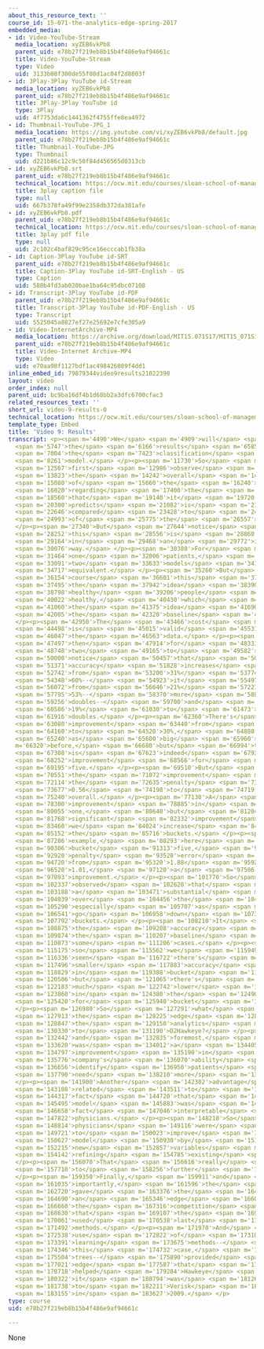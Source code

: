 ```yaml
---
about_this_resource_text: ''
course_id: 15-071-the-analytics-edge-spring-2017
embedded_media:
- id: Video-YouTube-Stream
  media_location: xyZEB6vkPb8
  parent_uid: e78b27f219eb8b15b4f486e9af94661c
  title: Video-YouTube-Stream
  type: Video
  uid: 3133b08f300de55f08d1ac04f2d8803f
- id: 3Play-3Play YouTube id-Stream
  media_location: xyZEB6vkPb8
  parent_uid: e78b27f219eb8b15b4f486e9af94661c
  title: 3Play-3Play YouTube id
  type: 3Play
  uid: 4f7753da6c1441362f4755ffe8ea4972
- id: Thumbnail-YouTube-JPG_1
  media_location: https://img.youtube.com/vi/xyZEB6vkPb8/default.jpg
  parent_uid: e78b27f219eb8b15b4f486e9af94661c
  title: Thumbnail-YouTube-JPG
  type: Thumbnail
  uid: d221b86c12c9c50f84d456565d0313cb
- id: xyZEB6vkPb8.srt
  parent_uid: e78b27f219eb8b15b4f486e9af94661c
  technical_location: https://ocw.mit.edu/courses/sloan-school-of-management/15-071-the-analytics-edge-spring-2017/trees/keeping-an-eye-on-healthcare-costs-the-d2hawkeye-story/video-9-results/video-9-results-0/xyZEB6vkPb8.srt
  title: 3play caption file
  type: null
  uid: 667b378fa49f99e2358db372da381afe
- id: xyZEB6vkPb8.pdf
  parent_uid: e78b27f219eb8b15b4f486e9af94661c
  technical_location: https://ocw.mit.edu/courses/sloan-school-of-management/15-071-the-analytics-edge-spring-2017/trees/keeping-an-eye-on-healthcare-costs-the-d2hawkeye-story/video-9-results/video-9-results-0/xyZEB6vkPb8.pdf
  title: 3play pdf file
  type: null
  uid: 2c102c4baf829c95ce16ecccab1fb38a
- id: Caption-3Play YouTube id-SRT
  parent_uid: e78b27f219eb8b15b4f486e9af94661c
  title: Caption-3Play YouTube id-SRT-English - US
  type: Caption
  uid: 580b4fd3ab020bae1ba64c95dbc07108
- id: Transcript-3Play YouTube id-PDF
  parent_uid: e78b27f219eb8b15b4f486e9af94661c
  title: Transcript-3Play YouTube id-PDF-English - US
  type: Transcript
  uid: 5525045a8827ef27e25692e7cfe305a9
- id: Video-InternetArchive-MP4
  media_location: https://archive.org/download/MIT15.071S17/MIT15_071S17_Session_4.3.17_300k.mp4
  parent_uid: e78b27f219eb8b15b4f486e9af94661c
  title: Video-Internet Archive-MP4
  type: Video
  uid: e70aa98f1127bdf1ac498426089f4dd1
inline_embed_id: 79879344video9results21022390
layout: video
order_index: null
parent_uid: bc9ba16df4b1d68bb2a3dfc6700cfac3
related_resources_text: ''
short_url: video-9-results-0
technical_location: https://ocw.mit.edu/courses/sloan-school-of-management/15-071-the-analytics-edge-spring-2017/trees/keeping-an-eye-on-healthcare-costs-the-d2hawkeye-story/video-9-results/video-9-results-0
template_type: Embed
title: 'Video 9: Results'
transcript: <p><span m='4490'>We</span> <span m='4909'>will</span> <span m='5328'>discuss</span>
  <span m='5747'>the</span> <span m='6166'>results</span> <span m='6585'>of</span>
  <span m='7004'>the</span> <span m='7423'>classification</span> <span m='7842'>tree</span>
  <span m='8261'>model.</span> </p><p><span m='11730'>So</span> <span m='12148'>we</span>
  <span m='12567'>first</span> <span m='12986'>observe</span> <span m='13405'>that</span>
  <span m='13823'>the</span> <span m='14242'>overall</span> <span m='14661'>accuracy</span>
  <span m='15080'>of</span> <span m='15660'>the</span> <span m='16240'>method</span>
  <span m='16820'>regarding</span> <span m='17400'>the</span> <span m='17980'>percentage</span>
  <span m='18560'>that</span> <span m='19140'>it</span> <span m='19720'>accurately</span>
  <span m='20300'>predicts</span> <span m='21082'>is</span> <span m='21864'>80%,</span>
  <span m='22646'>compared</span> <span m='23428'>to</span> <span m='24211'>75%</span>
  <span m='24993'>of</span> <span m='25775'>the</span> <span m='26557'>baseline.</span>
  </p><p><span m='27340'>But</span> <span m='27644'>notice</span> <span m='27948'>that</span>
  <span m='28252'>this</span> <span m='28556'>is</span> <span m='28860'>done</span>
  <span m='29164'>in</span> <span m='29468'>an</span> <span m='29772'>interesting</span>
  <span m='30076'>way.</span> </p><p><span m='30380'>For</span> <span m='30922'>bucket</span>
  <span m='31464'>one</span> <span m='32006'>patients,</span> <span m='32548'>the</span>
  <span m='33091'>two</span> <span m='33633'>models</span> <span m='34175'>are</span>
  <span m='34717'>equivalent.</span> </p><p><span m='35260'>But</span> <span m='35707'>of</span>
  <span m='36154'>course</span> <span m='36601'>this</span> <span m='37048'>suggests</span>
  <span m='37495'>the</span> <span m='37942'>idea</span> <span m='38390'>that</span>
  <span m='38798'>healthy</span> <span m='39206'>people</span> <span m='39614'>stay</span>
  <span m='40022'>healthy,</span> <span m='40430'>which</span> <span m='40745'>is</span>
  <span m='41060'>the</span> <span m='41375'>idea</span> <span m='41690'>of</span>
  <span m='42005'>the</span> <span m='42320'>baseline</span> <span m='42635'>model.</span>
  </p><p><span m='42950'>The</span> <span m='43466'>cost</span> <span m='43982'>repeats</span>
  <span m='44498'>is</span> <span m='45015'>valid</span> <span m='45531'>in</span>
  <span m='46047'>the</span> <span m='46563'>data.</span> </p><p><span m='47080'>But</span>
  <span m='47497'>then</span> <span m='47914'>for</span> <span m='48331'>buckets</span>
  <span m='48748'>two</span> <span m='49165'>to</span> <span m='49582'>five,</span>
  <span m='50000'>notice</span> <span m='50457'>that</span> <span m='50914'>the</span>
  <span m='51371'>accuracy</span> <span m='51828'>increases</span> <span m='52285'>substantially</span>
  <span m='52742'>from</span> <span m='53200'>31%</span> <span m='53774'>to</span>
  <span m='54348'>60%--</span> <span m='54923'>it</span> <span m='55497'>doubles--</span>
  <span m='56072'>from</span> <span m='56646'>21%</span> <span m='57221'>to</span>
  <span m='57795'>53%--</span> <span m='58370'>more</span> <span m='58813'>than</span>
  <span m='59256'>doubles--</span> <span m='59700'>and</span> <span m='60143'>from</span>
  <span m='60586'>19%</span> <span m='61030'>to</span> <span m='61473'>39%--</span>
  <span m='61916'>doubles.</span> </p><p><span m='62360'>There's</span> <span m='62720'>an</span>
  <span m='63080'>improvement</span> <span m='63440'>from</span> <span m='63800'>23%</span>
  <span m='64160'>to</span> <span m='64520'>30%,</span> <span m='64880'>not</span>
  <span m='65240'>as</span> <span m='65600'>big</span> <span m='65960'>as</span> <span
  m='66320'>before,</span> <span m='66680'>but</span> <span m='66994'>there</span>
  <span m='67308'>is</span> <span m='67623'>indeed</span> <span m='67937'>an</span>
  <span m='68252'>improvement</span> <span m='68566'>for</span> <span m='68881'>bucket</span>
  <span m='69195'>five.</span> </p><p><span m='69510'>But</span> <span m='70030'>notice</span>
  <span m='70551'>the</span> <span m='71072'>improvement</span> <span m='71593'>on</span>
  <span m='72114'>the</span> <span m='72635'>penalty</span> <span m='73156'>from</span>
  <span m='73677'>0.56</span> <span m='74198'>to</span> <span m='74719'>0.52</span>
  <span m='75240'>overall.</span> </p><p><span m='77130'>A</span> <span m='77715'>small</span>
  <span m='78300'>improvement</span> <span m='78885'>in</span> <span m='79470'>bucket</span>
  <span m='80055'>one,</span> <span m='80640'>but</span> <span m='81204'>a</span>
  <span m='81768'>significant</span> <span m='82332'>improvement</span> <span m='82896'>as</span>
  <span m='83460'>we</span> <span m='84024'>increase</span> <span m='84588'>on</span>
  <span m='85152'>the</span> <span m='85716'>buckets.</span> </p><p><span m='86280'>For</span>
  <span m='87286'>example,</span> <span m='88293'>here</span> <span m='89300'>for</span>
  <span m='90306'>bucket</span> <span m='91313'>five,</span> <span m='92320'>the</span>
  <span m='92920'>penalty</span> <span m='93520'>error</span> <span m='94120'>decreases</span>
  <span m='94720'>from</span> <span m='95320'>1.88</span> <span m='95920'>to</span>
  <span m='96520'>1.01,</span> <span m='97120'>a</span> <span m='97506'>substantial</span>
  <span m='97893'>improvement.</span> </p><p><span m='101770'>So</span> <span m='102053'>we</span>
  <span m='102337'>observed</span> <span m='102620'>that</span> <span m='102904'>there's</span>
  <span m='103188'>a</span> <span m='103471'>substantial</span> <span m='103755'>improvement</span>
  <span m='104039'>over</span> <span m='104456'>the</span> <span m='104873'>baseline,</span>
  <span m='105290'>especially</span> <span m='105707'>as</span> <span m='106124'>we</span>
  <span m='106541'>go</span> <span m='106958'>down</span> <span m='107375'>on</span>
  <span m='107792'>buckets.</span> </p><p><span m='108210'>It</span> <span m='108542'>doubles</span>
  <span m='108875'>the</span> <span m='109208'>accuracy</span> <span m='109541'>over</span>
  <span m='109874'>the</span> <span m='110207'>baseline</span> <span m='110540'>in</span>
  <span m='110873'>some</span> <span m='111206'>cases.</span> </p><p><span m='114789'>And</span>
  <span m='115175'>so</span> <span m='115562'>we</span> <span m='115949'>have</span>
  <span m='116336'>seen</span> <span m='116722'>there's</span> <span m='117109'>a</span>
  <span m='117496'>smaller</span> <span m='117883'>accuracy</span> <span m='118270'>improvement</span>
  <span m='118829'>in</span> <span m='119388'>bucket</span> <span m='119947'>five,</span>
  <span m='120506'>but</span> <span m='121065'>there's</span> <span m='121624'>a</span>
  <span m='122183'>much</span> <span m='122742'>lower</span> <span m='123301'>penalty</span>
  <span m='123860'>in</span> <span m='124380'>the</span> <span m='124900'>prediction</span>
  <span m='125420'>for</span> <span m='125940'>bucket</span> <span m='126460'>five.</span>
  </p><p><span m='126980'>So</span> <span m='127291'>what</span> <span m='127602'>is</span>
  <span m='127913'>the</span> <span m='128225'>edge</span> <span m='128536'>of</span>
  <span m='128847'>the</span> <span m='129158'>analytics</span> <span m='129470'>provided</span>
  <span m='130330'>to</span> <span m='131190'>D2Hawkeye?</span> </p><p><span m='132050'>First</span>
  <span m='132442'>and</span> <span m='132835'>foremost,</span> <span m='133227'>there</span>
  <span m='133620'>was</span> <span m='134012'>a</span> <span m='134405'>substantial</span>
  <span m='134797'>improvement</span> <span m='135190'>in</span> <span m='135483'>the</span>
  <span m='135776'>company's</span> <span m='136070'>ability</span> <span m='136363'>to</span>
  <span m='136656'>identify</span> <span m='136950'>patients</span> <span m='137370'>who</span>
  <span m='137790'>need</span> <span m='138210'>more</span> <span m='138630'>attention.</span>
  </p><p><span m='141900'>Another</span> <span m='142302'>advantage</span> <span m='142705'>was</span>
  <span m='143108'>related</span> <span m='143511'>to</span> <span m='143914'>the</span>
  <span m='144317'>fact</span> <span m='144720'>that</span> <span m='145107'>the</span>
  <span m='145495'>model</span> <span m='145883'>was</span> <span m='146271'>in</span>
  <span m='146658'>fact</span> <span m='147046'>interpretable</span> <span m='147434'>by</span>
  <span m='147822'>physicians.</span> </p><p><span m='148210'>So</span> <span m='148512'>the</span>
  <span m='148814'>physicians</span> <span m='149116'>were</span> <span m='149418'>able</span>
  <span m='149721'>to</span> <span m='150023'>improve</span> <span m='150325'>the</span>
  <span m='150627'>model</span> <span m='150930'>by</span> <span m='151572'>identifying</span>
  <span m='152215'>new</span> <span m='152857'>variables</span> <span m='153500'>and</span>
  <span m='154142'>refining</span> <span m='154785'>existing</span> <span m='155427'>variables.</span>
  </p><p><span m='156070'>That</span> <span m='156616'>really</span> <span m='157163'>led</span>
  <span m='157710'>to</span> <span m='158256'>further</span> <span m='158803'>improvements.</span>
  </p><p><span m='159350'>Finally,</span> <span m='159911'>and</span> <span m='160473'>quite</span>
  <span m='161035'>importantly,</span> <span m='161596'>the</span> <span m='162158'>analytics</span>
  <span m='162720'>gave</span> <span m='163376'>the</span> <span m='164033'>company</span>
  <span m='164690'>an</span> <span m='165346'>edge</span> <span m='166003'>over</span>
  <span m='166660'>the</span> <span m='167316'>competition</span> <span m='167973'>using--</span>
  <span m='168630'>that</span> <span m='169107'>the</span> <span m='169584'>competition</span>
  <span m='170061'>used</span> <span m='170538'>last</span> <span m='171015'>century</span>
  <span m='171492'>methods.</span> </p><p><span m='171970'>And</span> <span m='172254'>the</span>
  <span m='172538'>use</span> <span m='172822'>of</span> <span m='173107'>machine</span>
  <span m='173391'>learning</span> <span m='173675'>methods--</span> <span m='173960'>in</span>
  <span m='174346'>this</span> <span m='174732'>case,</span> <span m='175118'>classification</span>
  <span m='175504'>trees--</span> <span m='175890'>provided</span> <span m='176455'>an</span>
  <span m='177021'>edge</span> <span m='177587'>that</span> <span m='178152'>also</span>
  <span m='178718'>helped</span> <span m='179284'>Hawkeye</span> <span m='179850'>when</span>
  <span m='180322'>it</span> <span m='180794'>was</span> <span m='181266'>sold</span>
  <span m='181738'>to</span> <span m='182211'>Verisk</span> <span m='182683'>Analytics</span>
  <span m='183155'>in</span> <span m='183627'>2009.</span> </p>
type: course
uid: e78b27f219eb8b15b4f486e9af94661c

---
```

None